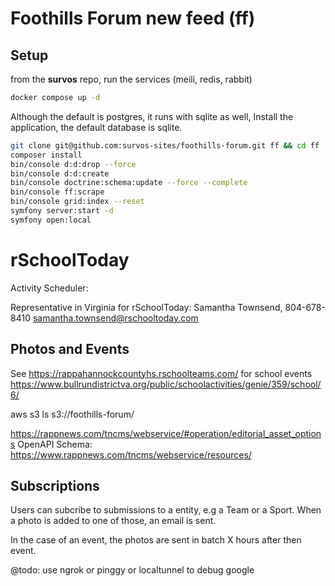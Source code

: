 # Foothills Forum new feed (ff)

## Setup

from the __survos__ repo, run the services (meili, redis, rabbit)
```bash
docker compose up -d
```

Although the default is postgres, it runs with sqlite as well, 
Install the application, the default database is sqlite.

```bash
git clone git@github.com:survos-sites/foothills-forum.git ff && cd ff
composer install
bin/console d:d:drop --force
bin/console d:d:create
bin/console doctrine:schema:update --force --complete
bin/console ff:scrape
bin/console grid:index --reset
symfony server:start -d
symfony open:local 
```

# rSchoolToday

Activity Scheduler: 

Representative in Virginia for rSchoolToday:  Samantha Townsend, 804-678-8410 samantha.townsend@rschooltoday.com

## Photos and Events

See https://rappahannockcountyhs.rschoolteams.com/ for school events
https://www.bullrundistrictva.org/public/schoolactivities/genie/359/school/6/

aws s3 ls s3://foothills-forum/

https://rappnews.com/tncms/webservice/#operation/editorial_asset_options
OpenAPI Schema: https://www.rappnews.com/tncms/webservice/resources/

## Subscriptions

Users can subcribe to submissions to a entity, e.g a Team or a Sport.  When a photo is added to one of those, an email is sent.

In the case of an event, the photos are sent in batch X hours after then event.

@todo: use ngrok or pinggy or localtunnel to debug google
